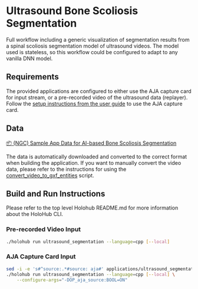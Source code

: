 # Ultrasound Bone Scoliosis Segmentation

Full workflow including a generic visualization of segmentation results from a spinal scoliosis segmentation model of ultrasound videos. The model used is stateless, so this workflow could be configured to adapt to any vanilla DNN model. 

## Requirements

The provided applications are configured to either use the AJA capture card for input stream, or a pre-recorded video of the ultrasound data (replayer). Follow the [setup instructions from the user guide](https://docs.nvidia.com/holoscan/sdk-user-guide/aja_setup.html) to use the AJA capture card.

## Data

[📦️ (NGC) Sample App Data for AI-based Bone Scoliosis Segmentation](https://catalog.ngc.nvidia.com/orgs/nvidia/teams/clara-holoscan/resources/holoscan_ultrasound_sample_data)

The data is automatically downloaded and converted to the correct format when building the application.
If you want to manually convert the video data, please refer to the instructions for using the [convert_video_to_gxf_entities](https://github.com/nvidia-holoscan/holoscan-sdk/tree/main/scripts#convert_video_to_gxf_entitiespy) script.

## Build and Run Instructions

Please refer to the top level Holohub README.md for more information about the HoloHub CLI.

### Pre-recorded Video Input

```bash
./holohub run ultrasound_segmentation --language=cpp [--local]
```

### AJA Capture Card Input

```bash
sed -i -e 's#^source:.*#source: aja#' applications/ultrasound_segmentation/cpp/ultrasound_segmentation.yaml
./holohub run ultrasound_segmentation --language=cpp [--local] \
    --configure-args="-DOP_aja_source:BOOL=ON"
```
